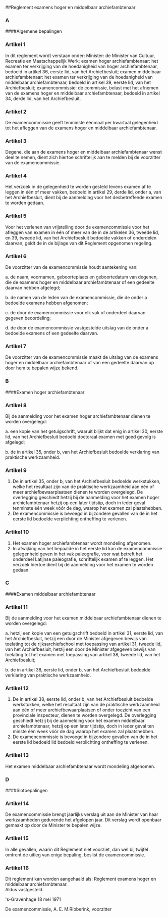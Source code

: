 <meta http-equiv='Content-Type' content='text/html; charset=utf-8' />

##Reglement examens hoger en middelbaar archiefambtenaar

### A  

####Algemene bepalingen

### Artikel  1  

In dit reglement wordt verstaan onder:   Minister:  de Minister van Cultuur, Recreatie en Maatschappelijk Werk;    examen hoger archiefambtenaar:  het examen ter verkrijging van de hoedanigheid van hoger archiefambtenaar, bedoeld in artikel 36, eerste lid, van het Archiefbesluit;    examen middelbaar archiefambtenaar:  het examen ter verkrijging van de hoedanigheid van middelbaar archiefambtenaar, bedoeld in artikel 39, eerste lid, van het Archiefbesluit;    examencommissie:  de commissie, belast met het afnemen van de examens hoger en middelbaar archiefambtenaar, bedoeld in artikel 34, derde lid, van het Archiefbesluit.     

### Artikel  2  

De examencommissie geeft tenminste éénmaal per kwartaal gelegenheid tot het afleggen van de examens hoger en middelbaar archiefambtenaar.  

### Artikel  3  

Degene, die aan de examens hoger en middelbaar archiefambtenaar wenst deel te nemen, dient zich hiertoe schriftelijk aan te melden bij de voorzitter van de examencommissie.  

### Artikel  4  

Het verzoek in de gelegenheid te worden gesteld tevens examen af te leggen in één of meer vakken, bedoeld in artikel 29, derde lid, onder a, van het Archiefbesluit, dient bij de aanmelding voor het desbetreffende examen te worden gedaan.  

### Artikel  5  

Voor het verlenen van vrijstelling door de examencommissie voor het afleggen van examen in één of meer van de in de artikelen 36, tweede lid, en 39, tweede lid, van het Archiefbesluit bedoelde vakken of onderdelen daarvan, geldt de in de bijlage van dit Reglement opgenomen regeling.  

### Artikel  6  

De voorzitter van de examencommissie houdt aantekening van: 

a. de naam, voornamen, geboorteplaats en geboortedatum van degenen, die de examens hoger en middelbaar archiefambtenaar of een gedeelte daarvan hebben afgelegd;  

b. de namen van de leden van de examencommissie, die de onder a bedoelde examens hebben afgenomen;  

c. de door de examencommissie voor elk vak of onderdeel daarvan gegeven beoordeling;  

d. de door de examencommissie vastgestelde uitslag van de onder a bedoelde examens of een gedeelte daarvan.    

### Artikel  7  

De voorzitter van de examencommissie maakt de uitslag van de examens hoger en middelbaar archiefambtenaar of van een gedeelte daarvan op door hem te bepalen wijze bekend.  

### B  

####Examen hoger archiefambtenaar

### Artikel  8  

Bij de aanmelding voor het examen hoger archiefambtenaar dienen te worden overgelegd: 

a. een kopie van het getuigschrift, waaruit blijkt dat enig in artikel 30, eerste lid, van het Archiefbesluit bedoeld doctoraal examen met goed gevolg is afgelegd;  

b. de in artikel 35, onder b, van het Archiefbesluit bedoelde verklaring van praktische werkzaamheid.    

### Artikel  9  

1.  De in artikel 35, onder b, van het Archiefbesluit bedoelde werkstukken, welke het resultaat zijn van de praktische werkzaamheid aan één of meer archiefbewaarplaatsen dienen te worden overgelegd. De overlegging geschiedt hetzij bij de aanmelding voor het examen hoger archiefambtenaar hetzij op een later tijdstip, doch in ieder geval tenminste één week vóór de dag, waarop het examen zal plaatshebben.   
2.  De examencommissie is bevoegd in bijzondere gevallen van de in het eerste lid bedoelde verplichting ontheffing te verlenen.   

### Artikel  10  

1.  Het examen hoger archiefambtenaar wordt mondeling afgenomen.   
2.  In afwijking van het bepaalde in het eerste lid kan de examencommissie gelegenheid geven in het vak paleografie, voor wat betreft het onderdeel Latijnse paleografie, schriftelijk examen af te leggen. Het verzoek hiertoe dient bij de aanmelding voor het examen te worden gedaan.   

### C  

####Examen middelbaar archiefambtenaar

### Artikel  11  

Bij de aanmelding voor het examen middelbaar archiefambtenaar dienen te worden overgelegd: 

a. hetzij een kopie van een getuigschrift bedoeld in artikel 31, eerste lid, van het Archiefbesluit, hetzij een door de Minister afgegeven bewijs van toelating tot de rijksarchiefschool met toepassing van artikel 31, tweede lid, van het Archiefbesluit, hetzij een door de Minister afgegeven bewijs van toelating tot het examen met toepassing van artikel 38, tweede lid, van het Archiefbesluit;  

b. de in artikel 38, eerste lid, onder b, van het Archiefbesluit bedoelde verklaring van praktische werkzaamheid.    

### Artikel  12  

1.  De in artikel 38, eerste lid, onder b, van het Archiefbesluit bedoelde werkstukken, welke het resultaat zijn van de praktische werkzaamheid aan één of meer archiefbewaarplaatsen of onder toezicht van een provinciale inspecteur, dienen te worden overgelegd. De overlegging geschiedt hetzij bij de aanmelding voor het examen middelbaar archiefambtenaar, hetzij op een later tijdstip, doch in ieder geval ten minste één week vóór de dag waarop het examen zal plaatshebben.   
2.  De examencommissie is bevoegd in bijzondere gevallen van de in het eerste lid bedoeld lid bedoeld verplichting ontheffing te verlenen.   

### Artikel  13  

Het examen middelbaar archiefambtenaar wordt mondeling afgenomen.  

### D  

####Slotbepalingen

### Artikel  14  

De examencommissie brengt jaarlijks verslag uit aan de Minister van haar werkzaamheden gedurende het afgelopen jaar. Dit verslag wordt openbaar gemaakt op door de Minister te bepalen wijze.  

### Artikel  15  

In alle gevallen, waarin dit Reglement niet voorziet, dan wel bij twijfel omtrent de uitleg van enige bepaling, beslist de examencommissie.  

### Artikel  16  

Dit reglement kan worden aangehaald als: Reglement examens hoger en middelbaar archiefambtenaar.  
Aldus vastgesteld.   

's-Gravenhage 
18 mei 1971    

De 
examencommissie,
A. E. M.Ribberink, 
voorzitter    
